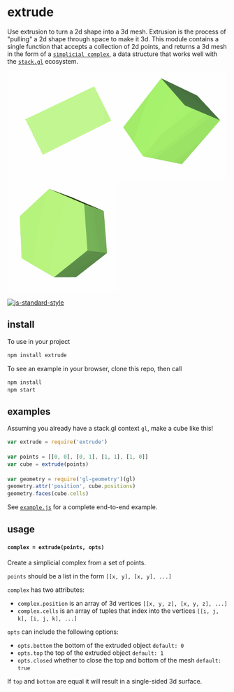 # extrude

Use extrusion to turn a 2d shape into a 3d mesh. Extrusion is the process of "pulling" a 2d shape through space to make it 3d. This module contains a single function that accepts a collection of 2d points, and returns a 3d mesh in the form of a [`simplicial complex`](https://github.com/mikolalysenko/simplicial-complex), a data structure that works well with the [`stack.gl`](http://stack.gl/) ecosystem.


![hex](gif/triangle.gif)![hex](gif/square.gif)![hex](gif/hexagon.gif)

[![js-standard-style](https://cdn.rawgit.com/feross/standard/master/badge.svg)](https://github.com/feross/standard)


## install

To use in your project

```javascript
npm install extrude
```

To see an example in your browser, clone this repo, then call

```javascript
npm install
npm start
```

## examples

Assuming you already have a stack.gl context `gl`, make a cube like this!

```javascript
var extrude = require('extrude')

var points = [[0, 0], [0, 1], [1, 1], [1, 0]]
var cube = extrude(points)

var geometry = require('gl-geometry')(gl)
geometry.attr('position', cube.positions)
geometry.faces(cube.cells)
```

See [`example.js`](example.js) for a complete end-to-end example.

## usage

#### `complex = extrude(points, opts)`

Create a simplicial complex from a set of points.

`points` should be a list in the form `[[x, y], [x, y], ...]`

`complex` has two attributes:
- `complex.position` is an array of 3d vertices `[[x, y, z], [x, y, z], ...]`
- `complex.cells` is an array of tuples that index into the vertices `[[i, j, k], [i, j, k], ...]`

`opts` can include the following options:
- `opts.bottom` the bottom of the extruded object `default: 0`
- `opts.top` the top of the extruded object `default: 1`
- `opts.closed` whether to close the top and bottom of the mesh `default: true`

If `top` and `bottom` are equal it will result in a single-sided 3d surface.
